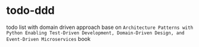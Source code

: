 # todo-ddd
todo list with domain driven approach base on `Architecture Patterns with Python Enabling Test-Driven Development, Domain-Driven Design, and Event-Driven Microservices` book
